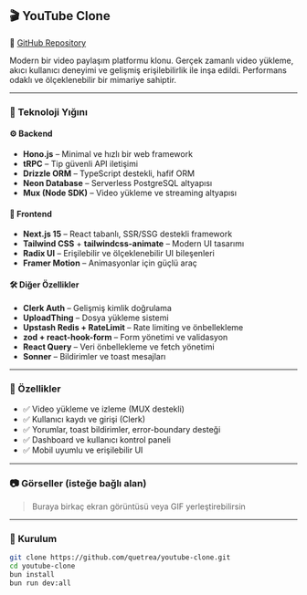 ## 🎬 YouTube Clone

🔗 [GitHub Repository](https://github.com/quetrea/youtube-clone)

Modern bir video paylaşım platformu klonu. Gerçek zamanlı video yükleme, akıcı kullanıcı deneyimi ve gelişmiş erişilebilirlik ile inşa edildi. Performans odaklı ve ölçeklenebilir bir mimariye sahiptir.

---

### 🚀 Teknoloji Yığını

#### ⚙️ Backend
- **Hono.js** – Minimal ve hızlı bir web framework
- **tRPC** – Tip güvenli API iletişimi
- **Drizzle ORM** – TypeScript destekli, hafif ORM
- **Neon Database** – Serverless PostgreSQL altyapısı
- **Mux (Node SDK)** – Video yükleme ve streaming altyapısı

#### 🎨 Frontend
- **Next.js 15** – React tabanlı, SSR/SSG destekli framework
- **Tailwind CSS** + **tailwindcss-animate** – Modern UI tasarımı
- **Radix UI** – Erişilebilir ve ölçeklenebilir UI bileşenleri
- **Framer Motion** – Animasyonlar için güçlü araç

#### 🛠️ Diğer Özellikler
- **Clerk Auth** – Gelişmiş kimlik doğrulama
- **UploadThing** – Dosya yükleme sistemi
- **Upstash Redis + RateLimit** – Rate limiting ve önbellekleme
- **zod + react-hook-form** – Form yönetimi ve validasyon
- **React Query** – Veri önbellekleme ve fetch yönetimi
- **Sonner** – Bildirimler ve toast mesajları

---

### 📸 Özellikler
- ✅ Video yükleme ve izleme (MUX destekli)
- ✅ Kullanıcı kaydı ve girişi (Clerk)
- ✅ Yorumlar, toast bildirimler, error-boundary desteği
- ✅ Dashboard ve kullanıcı kontrol paneli
- ✅ Mobil uyumlu ve erişilebilir UI

---

### 📷 Görseller (isteğe bağlı alan)
> Buraya birkaç ekran görüntüsü veya GIF yerleştirebilirsin

---

### 📄 Kurulum

```bash
git clone https://github.com/quetrea/youtube-clone.git
cd youtube-clone
bun install
bun run dev:all
